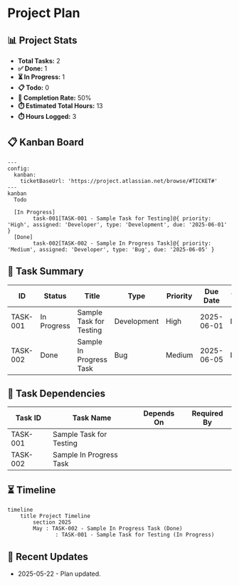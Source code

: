 # Project Plan

## 📊 Project Stats
- **Total Tasks:** 2
- **✅ Done:** 1
- **⏳ In Progress:** 1
- **📋 Todo:** 0
- **🎯 Completion Rate:** 50%
- **⏱️ Estimated Total Hours:** 13
- **⏱️ Hours Logged:** 3

## 📋 Kanban Board
```mermaid
---
config:
  kanban:
    ticketBaseUrl: 'https://project.atlassian.net/browse/#TICKET#'
---
kanban
  Todo
    
  [In Progress]
        task-001[TASK-001 - Sample Task for Testing]@{ priority: 'High', assigned: 'Developer', type: 'Development', due: '2025-06-01' }
  [Done]
        task-002[TASK-002 - Sample In Progress Task]@{ priority: 'Medium', assigned: 'Developer', type: 'Bug', due: '2025-06-05' }
```

## 📝 Task Summary
| ID | Status | Title | Type | Priority | Due Date | Assigned To | Progress |
|----|--------|-------|------|----------|----------|-------------|----------|
| TASK-001 | In Progress | Sample Task for Testing | Development | High | 2025-06-01 | Developer | 0% |
| TASK-002 | Done | Sample In Progress Task | Bug | Medium | 2025-06-05 | Developer | 100% |

## 🔗 Task Dependencies
| Task ID | Task Name | Depends On | Required By |
|---------|-----------|------------|-------------|
| TASK-001 | Sample Task for Testing |  |  |
| TASK-002 | Sample In Progress Task |  |  |

## ⏳ Timeline
```mermaid
timeline
    title Project Timeline
        section 2025
        May : TASK-002 - Sample In Progress Task (Done)
               : TASK-001 - Sample Task for Testing (In Progress)
```

## 🔄 Recent Updates

- 2025-05-22 - Plan updated.
